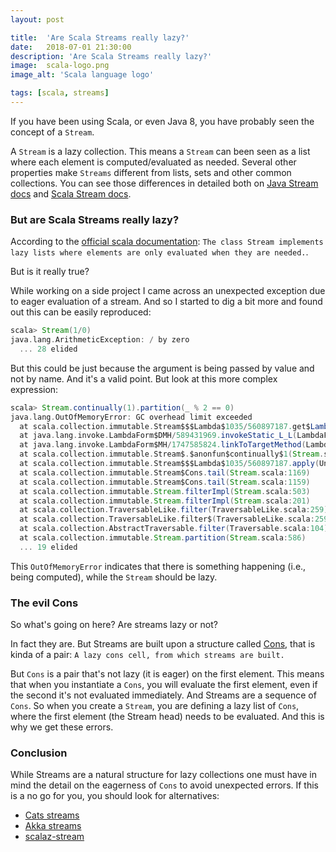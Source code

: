 ```yaml
---
layout: post

title:  'Are Scala Streams really lazy?'
date:   2018-07-01 21:30:00
description: 'Are Scala Streams really lazy?'
image:  scala-logo.png
image_alt: 'Scala language logo'

tags: [scala, streams]
---
```


<span class="dropcap">I</span>f you have been using Scala, or even Java 8, you have probably seen the concept of a `Stream`.

A `Stream` is a lazy collection. This means a `Stream` can been seen as a list where each element is computed/evaluated as needed. Several other properties make `Streams` different from lists, sets and other common collections. You can see those differences in detailed both on [Java Stream docs](https://docs.oracle.com/javase/8/docs/api/java/util/stream/package-summary.html#package.description) and [Scala Stream docs](https://www.scala-lang.org/api/2.12.3/scala/collection/immutable/Stream.html).

### But are Scala Streams really lazy?

According to the [official scala documentation](https://www.scala-lang.org/api/2.12.3/scala/collection/immutable/Stream.html): `The class Stream implements lazy lists where elements are only evaluated when they are needed.`.

But is it really true?

While working on a side project I  came across an unexpected exception due to eager evaluation of a stream. And so I started to dig a bit more and found out this can be easily reproduced:

~~~scala
scala> Stream(1/0)
java.lang.ArithmeticException: / by zero
  ... 28 elided
~~~

But this could be just because the argument is being passed by value and not by name. And it's a valid point. But look at this more complex expression:

~~~scala
scala> Stream.continually(1).partition(_ % 2 == 0)
java.lang.OutOfMemoryError: GC overhead limit exceeded
  at scala.collection.immutable.Stream$$$Lambda$1035/560897187.get$Lambda(Unknown Source)
  at java.lang.invoke.LambdaForm$DMH/589431969.invokeStatic_L_L(LambdaForm$DMH)
  at java.lang.invoke.LambdaForm$MH/1747585824.linkToTargetMethod(LambdaForm$MH)
  at scala.collection.immutable.Stream$.$anonfun$continually$1(Stream.scala:1236)
  at scala.collection.immutable.Stream$$$Lambda$1035/560897187.apply(Unknown Source)
  at scala.collection.immutable.Stream$Cons.tail(Stream.scala:1169)
  at scala.collection.immutable.Stream$Cons.tail(Stream.scala:1159)
  at scala.collection.immutable.Stream.filterImpl(Stream.scala:503)
  at scala.collection.immutable.Stream.filterImpl(Stream.scala:201)
  at scala.collection.TraversableLike.filter(TraversableLike.scala:259)
  at scala.collection.TraversableLike.filter$(TraversableLike.scala:259)
  at scala.collection.AbstractTraversable.filter(Traversable.scala:104)
  at scala.collection.immutable.Stream.partition(Stream.scala:586)
  ... 19 elided
~~~

This `OutOfMemoryError` indicates that there is something happening (i.e., being computed), while the `Stream` should be lazy.

### The evil Cons

So what's going on here? Are streams lazy or not? 

In fact they are. But Streams are built upon a structure called [Cons](https://www.scala-lang.org/api/current/scala/collection/immutable/Stream$$Cons.html), that is kinda of a pair:  `A lazy cons cell, from which streams are built.`

But `Cons` is a pair that's not lazy (it is eager) on the first element. This means that when you instantiate a `Cons`, you will evaluate the first element, even if the second it's not evaluated immediately. And Streams are a sequence of `Cons`. So when you create a `Stream`, you are defining a lazy list of `Cons`, where the first element (the Stream head) needs to be evaluated. And this is why we get these errors.

### Conclusion

While Streams are a natural structure for lazy collections one must have in mind the detail on the eagerness of `Cons` to avoid unexpected errors. If this is a no go for you, you should look for alternatives:

* [Cats streams](https://github.com/typelevel/cats/blob/master/core/src/main/scala/cats/instances/stream.scala)
* [Akka streams](https://doc.akka.io/docs/akka/current/stream/)
* [scalaz-stream](https://github.com/scalaz/scalaz-stream)
